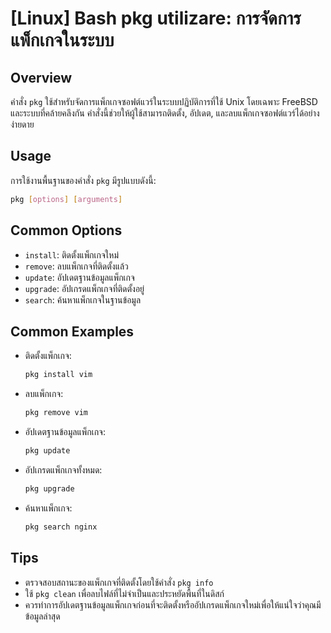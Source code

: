 # [Linux] Bash pkg utilizare: การจัดการแพ็กเกจในระบบ

## Overview
คำสั่ง `pkg` ใช้สำหรับจัดการแพ็กเกจซอฟต์แวร์ในระบบปฏิบัติการที่ใช้ Unix โดยเฉพาะ FreeBSD และระบบที่คล้ายคลึงกัน คำสั่งนี้ช่วยให้ผู้ใช้สามารถติดตั้ง, อัปเดต, และลบแพ็กเกจซอฟต์แวร์ได้อย่างง่ายดาย

## Usage
การใช้งานพื้นฐานของคำสั่ง `pkg` มีรูปแบบดังนี้:

```bash
pkg [options] [arguments]
```

## Common Options
- `install`: ติดตั้งแพ็กเกจใหม่
- `remove`: ลบแพ็กเกจที่ติดตั้งแล้ว
- `update`: อัปเดตฐานข้อมูลแพ็กเกจ
- `upgrade`: อัปเกรดแพ็กเกจที่ติดตั้งอยู่
- `search`: ค้นหาแพ็กเกจในฐานข้อมูล

## Common Examples
- ติดตั้งแพ็กเกจ:
    ```bash
    pkg install vim
    ```
- ลบแพ็กเกจ:
    ```bash
    pkg remove vim
    ```
- อัปเดตฐานข้อมูลแพ็กเกจ:
    ```bash
    pkg update
    ```
- อัปเกรดแพ็กเกจทั้งหมด:
    ```bash
    pkg upgrade
    ```
- ค้นหาแพ็กเกจ:
    ```bash
    pkg search nginx
    ```

## Tips
- ตรวจสอบสถานะของแพ็กเกจที่ติดตั้งโดยใช้คำสั่ง `pkg info`
- ใช้ `pkg clean` เพื่อลบไฟล์ที่ไม่จำเป็นและประหยัดพื้นที่ในดิสก์
- ควรทำการอัปเดตฐานข้อมูลแพ็กเกจก่อนที่จะติดตั้งหรืออัปเกรดแพ็กเกจใหม่เพื่อให้แน่ใจว่าคุณมีข้อมูลล่าสุด